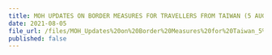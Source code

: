 ```yaml
---
title: MOH UPDATES ON BORDER MEASURES FOR TRAVELLERS FROM TAIWAN (5 AUG 2021)
date: 2021-08-05
file_url: /files/MOH_Updates%20on%20Border%20Measures%20for%20Taiwan_5%20Aug%202021.pdf
published: false
---
```

